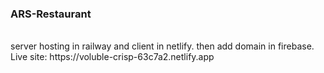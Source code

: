 ### ARS-Restaurant <br>
<br>
server hosting in railway and client in netlify. then add domain in firebase.
<br>
Live site: https://voluble-crisp-63c7a2.netlify.app
